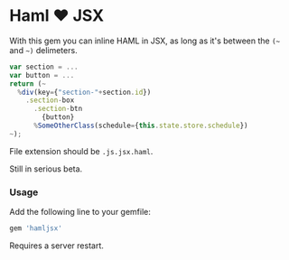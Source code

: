 # Haml :heart: JSX

With this gem you can inline HAML in JSX, as long as it's between the `(~` and `~)` delimeters.

```javascript
var section = ...
var button = ...
return (~
  %div(key={"section-"+section.id})
    .section-box
      .section-btn
        {button}
      %SomeOtherClass(schedule={this.state.store.schedule})
~);
```

File extension should be `.js.jsx.haml`.

Still in serious beta.

### Usage

Add the following line to your gemfile:

```ruby
gem 'hamljsx'
```

Requires a server restart.